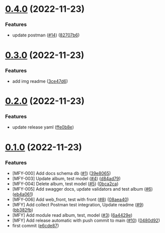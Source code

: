 # [0.4.0](https://github.com/FacundoF1/musicfy/compare/v0.3.0...v0.4.0) (2022-11-23)


### Features

* update postman ([#14](https://github.com/FacundoF1/musicfy/issues/14)) ([82707b6](https://github.com/FacundoF1/musicfy/commit/82707b6843fa14bf63b7132a1c82f0b7cb58f13f))



# [0.3.0](https://github.com/FacundoF1/musicfy/compare/v0.2.0...v0.3.0) (2022-11-23)


### Features

* add img readme ([3ce47d6](https://github.com/FacundoF1/musicfy/commit/3ce47d66ffe7ed6de4168fb0f488c63020428ab1))



# [0.2.0](https://github.com/FacundoF1/musicfy/compare/v0.1.0...v0.2.0) (2022-11-23)


### Features

* update release yaml ([ffe0b8e](https://github.com/FacundoF1/musicfy/commit/ffe0b8e59e406fd2e521f494e81d87382a7b5b85))



# [0.1.0](https://github.com/FacundoF1/musicfy/compare/e6cde87c8a677d08ca7f8802f9f71e6740499345...v0.1.0) (2022-11-23)


### Features

* [MFY-000] Add docs schema db ([#1](https://github.com/FacundoF1/musicfy/issues/1)) ([39e8065](https://github.com/FacundoF1/musicfy/commit/39e8065fb382c152f8f10e81917187c2c1706b43))
* [MFY-003] Update album, test model ([#4](https://github.com/FacundoF1/musicfy/issues/4)) ([d84ad79](https://github.com/FacundoF1/musicfy/commit/d84ad79d6c32d55727f70694e14636a76e7ff2d2))
* [MFY-004] Delete album, test model ([#5](https://github.com/FacundoF1/musicfy/issues/5)) ([0bca2ca](https://github.com/FacundoF1/musicfy/commit/0bca2ca7169c5bad24fb0685b632948ed8684643))
* [MFY-005] Add swagger docs, update validators and test album ([#6](https://github.com/FacundoF1/musicfy/issues/6)) ([eb4a061](https://github.com/FacundoF1/musicfy/commit/eb4a0614c55393402549e4c9b2950fd08bcff2a4))
* [MFY-006] Add web_front, test with front ([#8](https://github.com/FacundoF1/musicfy/issues/8)) ([08aea40](https://github.com/FacundoF1/musicfy/commit/08aea404da2eaf997f05255bd6f4d679e425ab20))
* [MFY] Add collect Postman test integration, Update readme ([#9](https://github.com/FacundoF1/musicfy/issues/9)) ([bb382fb](https://github.com/FacundoF1/musicfy/commit/bb382fb29ac44fb832cbf85329ecab721fe5f4d0))
* [MFY] Add module read album, test, model ([#3](https://github.com/FacundoF1/musicfy/issues/3)) ([6a4429e](https://github.com/FacundoF1/musicfy/commit/6a4429ec0fcc850bbdbdf1799023b511a08b1af9))
* [MFY] Add release automatic with push commit to main ([#10](https://github.com/FacundoF1/musicfy/issues/10)) ([0480d92](https://github.com/FacundoF1/musicfy/commit/0480d9289aaa5a39d46eb5d7165b2125cd6869cc))
* first commit ([e6cde87](https://github.com/FacundoF1/musicfy/commit/e6cde87c8a677d08ca7f8802f9f71e6740499345))



